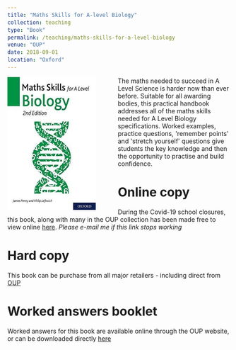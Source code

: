 ```yaml
---
title: "Maths Skills for A-level Biology"
collection: teaching
type: "Book"
permalink: /teaching/maths-skills-for-a-level-biology
venue: "OUP"
date: 2018-09-01
location: "Oxford"
---
```


<img src='/images/maths-skills-for-a-level-biology.jpg' align="left" img style="padding-right: 50px" width="200" height="300"> The maths needed to succeed in A Level Science is harder now than ever before. Suitable for all awarding bodies, this practical handbook addresses all of the maths skills needed for A Level Biology specifications. Worked examples, practice questions, 'remember points' and 'stretch yourself' questions give students the key knowledge and then the opportunity to practise and build confidence.



Online copy
======
During the Covid-19 school closures, this book, along with many in the OUP collection has been made free to view online [here](https://en.calameo.com/read/0007777215eb633228e4a?authid=PxULnYR8lBAq). *Please e-mail me if this link stops working* 

Hard copy
======
This book can be purchase from all major retailers - including direct from [OUP](https://global.oup.com/education/product/9780198428992/?region=uk) 

Worked answers booklet
======
Worked answers for this book are available online through the OUP website, or can be downloaded directly [here](http://Philip-leftwich.github.io/files/842899_maths_skills_AL_bio_answers.pdf)
